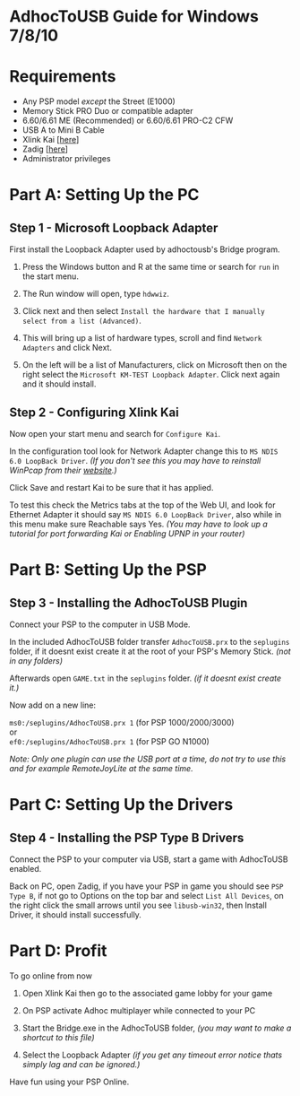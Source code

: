 AdhocToUSB Guide for Windows 7/8/10
====================================

# Requirements

- Any PSP model *except* the Street (E1000)
- Memory Stick PRO Duo or compatible adapter
- 6.60/6.61 ME (Recommended) or 6.60/6.61 PRO-C2 CFW
- USB A to Mini B Cable
- Xlink Kai [[here](https://www.teamxlink.co.uk/)]
- Zadig [[here](https://https://zadig.akeo.ie/)]
- Administrator privileges

# Part A: Setting Up the PC

## Step 1 - Microsoft Loopback Adapter
First install the Loopback Adapter used by adhoctousb's Bridge program.

  1. Press the Windows button and R at the same time or search for `run` in the start menu.
  
  2. The Run window will open, type `hdwwiz`. 
 
  3. Click next and then select `Install the hardware that I manually select from a list (Advanced)`.

  4. This will bring up a list of hardware types, scroll and find `Network Adapters` and click Next.

  5. On the left will be a list of Manufacturers, click on Microsoft then on the right select the `Microsoft KM-TEST Loopback Adapter`. Click next again and it should install.

## Step 2 - Configuring Xlink Kai

Now open your start menu and search for `Configure Kai`.
  
In the configuration tool look for Network Adapter change this to `MS NDIS 6.0 LoopBack Driver`. *(If you don't see this you may have to reinstall WinPcap from their [website](https://www.winpcap.org/install/default.htm).)*  

Click Save and restart Kai to be sure that it has applied.

To test this check the Metrics tabs at the top of the Web UI, and look for Ethernet Adapter it should say `MS NDIS 6.0 LoopBack Driver`, also while in this menu make sure Reachable says Yes. *(You may have to look up a tutorial for port forwarding Kai or Enabling UPNP in your router)*

# Part B: Setting Up the PSP

## Step 3 - Installing the AdhocToUSB Plugin

Connect your PSP to the computer in USB Mode.

In the included AdhocToUSB folder transfer `AdhocToUSB.prx` to the `seplugins` folder, if it doesnt exist create it at the root of your PSP's Memory Stick. *(not in any folders)*  

Afterwards open `GAME.txt` in the `seplugins` folder. *(if it doesnt exist create it.)*  

Now add on a new line:  

`ms0:/seplugins/AdhocToUSB.prx 1` (for PSP 1000/2000/3000)  
or  
`ef0:/seplugins/AdhocToUSB.prx 1` (for PSP GO N1000)

*Note: Only one plugin can use the USB port at a time, do not try to use this and for example RemoteJoyLite at the same time.*

# Part C: Setting Up the Drivers

## Step 4 - Installing the PSP Type B Drivers

Connect the PSP to your computer via USB, start a game with AdhocToUSB enabled.

Back on PC, open Zadig, if you have your PSP in game you should see `PSP Type B`, if not go to Options on the top bar and select `List All Devices`, on the right click the small arrows until you see `libusb-win32`, then Install Driver, it should install successfully.

# Part D: Profit

To go online from now

1. Open Xlink Kai then go to the associated game lobby for your game

2. On PSP activate Adhoc multiplayer while connected to your PC 

3. Start the Bridge.exe in the AdhocToUSB folder, *(you may want to make a shortcut to this file)* 

4. Select the Loopback Adapter *(if you get any timeout error notice thats simply lag and can be ignored.)*

Have fun using your PSP Online.
